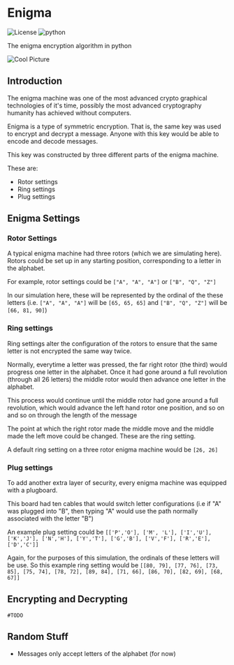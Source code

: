 # Enigma
![License](https://img.shields.io/badge/license-MIT-blue.svg) ![python](https://img.shields.io/badge/python-3.5-blue.svg)

The enigma encryption algorithm in python

![Cool Picture](https://raw.githubusercontent.com/patrickleweryharris/enigma/master/img/enigma_machine.jpg)

## Introduction
The enigma machine was one of the most advanced crypto graphical technologies of it's time, possibly the most advanced cryptography humanity has achieved without computers.

Enigma is a type of symmetric encryption. That is, the same key was used to encrypt and decrypt a message. Anyone with this key would be able to encode and decode messages.

This key was constructed by three different parts of the enigma machine.

These are:

  - Rotor settings
  - Ring settings
  - Plug settings

## Enigma Settings

### Rotor Settings

A typical enigma machine had three rotors (which we are simulating here). Rotors could be set up in any starting position, corresponding to a letter in the alphabet.

For example, rotor settings could be `["A", "A", "A"]` or `["B", "Q", "Z"]`

In our simulation here, these will be represented by the ordinal of the these letters (i.e. `["A", "A", "A"]` will be `[65, 65, 65]` and `["B", "Q", "Z"]` will be `[66, 81, 90]`)

### Ring settings

Ring settings alter the configuration of the rotors to ensure that the same letter is not encrypted the same way twice.

Normally, everytime a letter was pressed, the far right rotor (the third) would progress one letter in the alphabet. Once it had gone around a full revolution (through all 26 letters) the middle rotor would then advance one letter in the alphabet.

This process would continue until the middle rotor had gone around a full revolution, which would advance the left hand rotor one position, and so on and so on through the length of the message

The point at which the right rotor made the middle move and the middle made the left move could be changed. These are the ring setting.

A default ring setting on a three rotor enigma machine would be `[26, 26]`

### Plug settings

To add another extra layer of security, every enigma machine was equipped with a plugboard.

This board had ten cables that would switch letter configurations (i.e if "A" was plugged into "B", then typing "A" would use the path normally associated with the letter "B")

An example plug setting could be `[['P','O'], ['M', 'L'], ['I','U'], ['K','J'], ['N','H'], ['Y','T'], ['G','B'], ['V','F'], ['R','E'], ['D','C']]`

Again, for the purposes of this simulation, the ordinals of these letters will be use. So this example ring setting would be
`[[80, 79], [77, 76], [73, 85], [75, 74], [78, 72], [89, 84], [71, 66], [86, 70], [82, 69], [68, 67]]`

## Encrypting and Decrypting

`#TODO`

## Random Stuff

- Messages only accept letters of the alphabet (for now)
